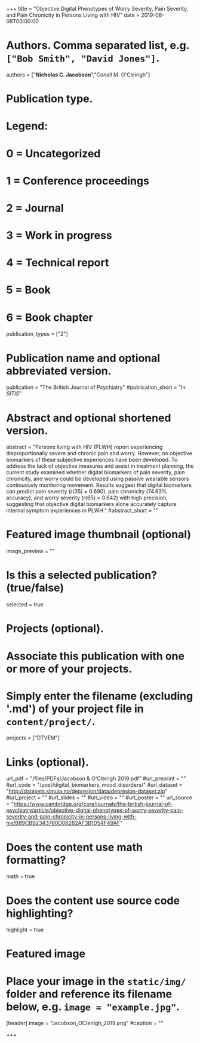 +++
title = "Objective Digital Phenotypes of Worry Severity, Pain Severity, and Pain Chronicity in Persons Living with HIV"
date = 2019-06-08T00:00:00

# Authors. Comma separated list, e.g. `["Bob Smith", "David Jones"]`.
authors = ["**Nicholas C. Jacobson**","Conall M. O'Cleirigh"]

# Publication type.
# Legend:
# 0 = Uncategorized
# 1 = Conference proceedings
# 2 = Journal
# 3 = Work in progress
# 4 = Technical report
# 5 = Book
# 6 = Book chapter
publication_types = ["2"]

# Publication name and optional abbreviated version.
publication = "The British Journal of Psychiatry"
#publication_short = "In *SITIS*"

# Abstract and optional shortened version.
abstract = "Persons living with HIV (PLWH) report experiencing disproportionally severe and chronic pain and worry. However, no objective biomarkers of these subjective experiences have been developed. To address the lack of objective measures and assist in treatment planning, the current study examined whether digital biomarkers of pain severity, pain chronicity, and worry could be developed using passive wearable sensors continuously monitoring movement. Results suggest that digital biomarkers can predict pain severity (r(35) = 0.690), pain chronicity (74.63% accuracy), and worry severity (r(65) = 0.642) with high precision, suggesting that objective digital biomarkers alone accurately capture internal symptom experiences in PLWH."
#abstract_short = ""

# Featured image thumbnail (optional)
image_preview = ""

# Is this a selected publication? (true/false)
selected = true

# Projects (optional).
#   Associate this publication with one or more of your projects.
#   Simply enter the filename (excluding '.md') of your project file in `content/project/`.
projects = ["DTVEM"]

# Links (optional).
url_pdf = "/files/PDFs/Jacobson & O'Cleirigh 2019.pdf"
#url_preprint = ""
#url_code = "/post/digital_biomarkers_mood_disorders/"
#url_dataset = "http://datasets.simula.no/depresjon/data/depresjon-dataset.zip"
#url_project = ""
#url_slides = ""
#url_video = ""
#url_poster = ""
url_source = "https://www.cambridge.org/core/journals/the-british-journal-of-psychiatry/article/objective-digital-phenotypes-of-worry-severity-pain-severity-and-pain-chronicity-in-persons-living-with-hiv/B89CBB2343760D08282AF3B1D54F49AF"

# Does the content use math formatting?
math = true

# Does the content use source code highlighting?
highlight = true

# Featured image
# Place your image in the `static/img/` folder and reference its filename below, e.g. `image = "example.jpg"`.
[header]
image = "Jacobson_OCleirigh_2019.png"
#caption = ""

+++
